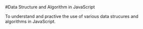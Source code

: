 #Data Structure and Algorithm in JavaScript

To understand and practive the use of various data strucures and algorithms in JavaScript. 
